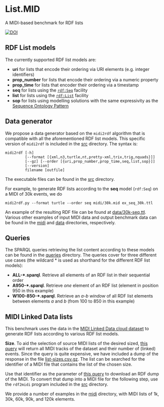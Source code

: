 # List.MID
A MIDI-based benchmark for RDF lists

[![DOI](https://zenodo.org/badge/DOI/10.5281/zenodo.3265139.svg)](https://doi.org/10.5281/zenodo.3265139)


## RDF List models

The currently supported RDF list models are:

- **uri** for lists that encode their ordering via URI elements (e.g. integer identifiers)
- **prop_number** for lists that encode their ordering via a numeric property
- **prop_time** for lists that encoder their ordering via a timestamp
- **seq** for lists using the [`rdf:Seq`](https://www.w3.org/TR/rdf-schema/#ch_seq) facility
- **list** for lists using the [`rdf:List`](https://www.w3.org/TR/rdf-schema/#ch_list) facility
- **sop** for lists using modelling solutions with the same expressivity as the [Sequence Ontology Pattern](http://ontologydesignpatterns.org/wiki/Submissions:Sequence)

## Data generator

We propose a data generator based on the `midi2rdf` algorithm that is compatible with all the aforementioned RDF list models. This specific version of `midi2rdf` is included in the [src](/src) directory. The syntax is:

```
midi2rdf [-h]
         [--format [{xml,n3,turtle,nt,pretty-xml,trix,trig,nquads}]]
         [--gz] [--order [{uri,prop_number,prop_time,seq,list,sop}]]
         [--version]
         filename [outfile]
```

The executable files can be found in the [src](/src) directory.

For example, to generate RDF lists according to the **seq** model (`rdf:Seq`) on a MIDI of 30k events, we do

```
midi2rdf.py --format turtle --order seq midi/30k.mid ex_seq_30k.ttl
```

An example of the resulting RDF file can be found at [data/30k-seq.ttl](/data/30k-seq.ttl). Various other examples of input MIDI data and output benchmark data can be found in the [midi](/midi) and [data](/data) directories, respectively.

## Queries

The SPARQL queries retrieving the list content according to these models can be found in the [queries](/queries) directory. The queries cover for three different use cases (the wildcard \* is used as shorthand for the different RDF list models):

- **ALL-\*.sparql**. Retrieve all elements of an RDF list in their sequential order
- **A950-\*.sparql**. Retrieve *one* element of an RDF list (element in position 950 in this example)
- **W100-850-\*.sparql**. Retrieve an *a-b window* of all RDF list elements between elements *a* and *b* (from 100 to 850 in this example)

## MIDI Linked Data lists

This benchmark uses the data in the [MIDI Linked Data cloud dataset](https://www.albertmeronyo.org/wp-content/uploads/2017/07/ISWC2017_paper_343.pdf) to generate RDF lists according to various RDF list models.

**Size**. To aid the selection of source MIDI lists of the desired sized, [this query](http://grlc.io/api/midi-ld/queries/#/default/get_events_count_per_track_piece) will return all MIDI tracks of the dataset and their number of (linked) events. Since the query is quite expensive, we have included a dump of the response in the file [list-sizes.csv.gz](list-sizes.csv.gz). The list can be searched for the identifier of a MIDI file that contains the list of the chosen size.

Use that identifier as the parameter of [this query](http://grlc.io/api/midi-ld/queries/#/default/get_pattern_graph) to download an RDF dump of the MIDI. To convert that dump into a MIDI file for the following step, use the `rdf2midi` program included in the [src](/src) directory.

We provide a number of examples in the [midi](/midi) directory, with MIDI lists of 1k, 30k, 60k, 90k, and 120k elements.
